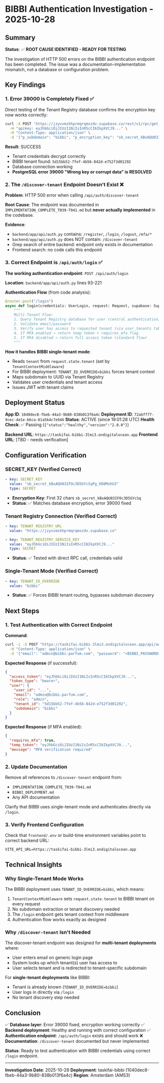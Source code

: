 # BIBBI Authentication Investigation - 2025-10-28

## Summary

**Status**: ✅ **ROOT CAUSE IDENTIFIED - READY FOR TESTING**

The investigation of HTTP 500 errors on the BIBBI authentication endpoint has been completed. The issue was a documentation-implementation mismatch, not a database or configuration problem.

## Key Findings

### 1. Error 39000 is Completely Fixed ✅

Direct testing of the Tenant Registry database confirms the encryption key now works correctly:

```bash
curl -X POST 'https://jzyvvmzkhprmqrqmxzdv.supabase.co/rest/v1/rpc/get_tenant_with_credentials' \
  -H "apikey: eyJhbGciOiJIUzI1NiIsInR5cCI6IkpXVCJ9..." \
  -H "Content-Type: application/json" \
  -d '{"p_subdomain": "bibbi", "p_encryption_key": "sb_secret_kBxAQU03IFOc3D5GYcSq"}'
```

**Result**: SUCCESS
- Tenant credentials decrypt correctly
- BIBBI tenant found: `5d15bb52-7fef-4b56-842d-e752f3d01292`
- Database connection working
- **PostgreSQL error 39000 "Wrong key or corrupt data" is RESOLVED**

### 2. The `/discover-tenant` Endpoint Doesn't Exist ❌

**Problem**: HTTP 500 error when calling `/api/auth/discover-tenant`

**Root Cause**: The endpoint was documented in `IMPLEMENTATION_COMPLETE_T039-T041.md` but **never actually implemented** in the codebase.

**Evidence**:
- `backend/app/api/auth.py` contains: `/register`, `/login`, `/logout`, `/mfa/*`
- `backend/app/api/auth.py` does NOT contain: `/discover-tenant`
- Grep search of entire backend: endpoint only exists in documentation
- Frontend search: no code calls this endpoint

### 3. Correct Endpoint is `/api/auth/login` ✅

**The working authentication endpoint**: `POST /api/auth/login`

**Location**: `backend/app/api/auth.py` lines 93-221

**Authentication Flow** (from code analysis):
```python
@router.post("/login")
async def login(credentials: UserLogin, request: Request, supabase: SupabaseClient):
    """
    Multi-Tenant Flow:
    1. Query Tenant Registry database for user (central authentication)
    2. Validate email/password
    3. Verify user has access to requested tenant (via user_tenants table)
    4. If MFA enabled → return temp token + requires_mfa flag
    5. If MFA disabled → return full access token (standard flow)
    """
```

**How it handles BIBBI single-tenant mode**:
- Reads `tenant` from `request.state.tenant` (set by `TenantContextMiddleware`)
- For BIBBI deployment: `TENANT_ID_OVERRIDE=bibbi` forces tenant context
- Maps subdomain to UUID via Tenant Registry
- Validates user credentials and tenant access
- Issues JWT with tenant claims

## Deployment Status

**App ID**: `1040dec8-fbeb-44a3-9b80-838b013f6a4c`
**Deployment ID**: `72abff77-9cec-4e1e-b6ca-81a564c7e946`
**Status**: ACTIVE (since 19:01:28 UTC)
**Health Check**: ✅ Passing (`{"status":"healthy","version":"2.0.0"}`)

**Backend URL**: `https://taskifai-bibbi-3lmi3.ondigitalocean.app`
**Frontend URL**: [TBD - needs verification]

## Configuration Verification

### SECRET_KEY (Verified Correct)
```yaml
- key: SECRET_KEY
  value: "sb_secret_kBxAQU03IFOc3D5GYcSqPg_KD0MohU3"
  type: SECRET
```
- **Encryption Key**: First 32 chars `sb_secret_kBxAQU03IFOc3D5GYcSq`
- **Status**: ✅ Matches database encryption, error 39000 fixed

### Tenant Registry Connection (Verified Correct)
```yaml
- key: TENANT_REGISTRY_URL
  value: "https://jzyvvmzkhprmqrqmxzdv.supabase.co"

- key: TENANT_REGISTRY_SERVICE_KEY
  value: "eyJhbGciOiJIUzI1NiIsInR5cCI6IkpXVCJ9..."
  type: SECRET
```
- **Status**: ✅ Tested with direct RPC call, credentials valid

### Single-Tenant Mode (Verified Correct)
```yaml
- key: TENANT_ID_OVERRIDE
  value: "bibbi"
```
- **Status**: ✅ Forces BIBBI tenant routing, bypasses subdomain discovery

## Next Steps

### 1. Test Authentication with Correct Endpoint

**Command**:
```bash
curl -i -X POST "https://taskifai-bibbi-3lmi3.ondigitalocean.app/api/auth/login" \
  -H "Content-Type: application/json" \
  -d '{"email": "admin@bibbi-parfum.com", "password": "<BIBBI_PASSWORD>"}'
```

**Expected Response** (if successful):
```json
{
  "access_token": "eyJhbGciOiJIUzI1NiIsInR5cCI6IkpXVCJ9...",
  "token_type": "bearer",
  "user": {
    "user_id": "...",
    "email": "admin@bibbi-parfum.com",
    "role": "admin",
    "tenant_id": "5d15bb52-7fef-4b56-842d-e752f3d01292",
    "subdomain": "bibbi"
  }
}
```

**Expected Response** (if MFA enabled):
```json
{
  "requires_mfa": true,
  "temp_token": "eyJhbGciOiJIUzI1NiIsInR5cCI6IkpXVCJ9...",
  "message": "MFA verification required"
}
```

### 2. Update Documentation

Remove all references to `/discover-tenant` endpoint from:
- `IMPLEMENTATION_COMPLETE_T039-T041.md`
- `BIBBI_DEPLOYMENT.md`
- Any API documentation

Clarify that BIBBI uses single-tenant mode and authenticates directly via `/login`.

### 3. Verify Frontend Configuration

Check that `frontend/.env` or build-time environment variables point to correct backend URL:
```
VITE_API_URL=https://taskifai-bibbi-3lmi3.ondigitalocean.app
```

## Technical Insights

### Why Single-Tenant Mode Works

The BIBBI deployment uses `TENANT_ID_OVERRIDE=bibbi`, which means:
1. `TenantContextMiddleware` sets `request.state.tenant` to BIBBI tenant on every request
2. No subdomain extraction or tenant discovery needed
3. The `/login` endpoint gets tenant context from middleware
4. Authentication flow works exactly as designed

### Why `/discover-tenant` Isn't Needed

The discover-tenant endpoint was designed for **multi-tenant deployments** where:
- User enters email on generic login page
- System looks up which tenant(s) user has access to
- User selects tenant and is redirected to tenant-specific subdomain

For **single-tenant deployments** like BIBBI:
- Tenant is already known (`TENANT_ID_OVERRIDE=bibbi`)
- User logs in directly via `/login`
- No tenant discovery step needed

## Conclusion

✅ **Database layer**: Error 39000 fixed, encryption working correctly
✅ **Backend deployment**: Healthy and running with correct configuration
✅ **Authentication endpoint**: `/api/auth/login` exists and should work
❌ **Documentation**: `/discover-tenant` documented but never implemented

**Status**: Ready to test authentication with BIBBI credentials using correct `/login` endpoint.

---

**Investigation Date**: 2025-10-28
**Deployment**: taskifai-bibbi (1040dec8-fbeb-44a3-9b80-838b013f6a4c)
**Region**: Amsterdam (AMS3)
